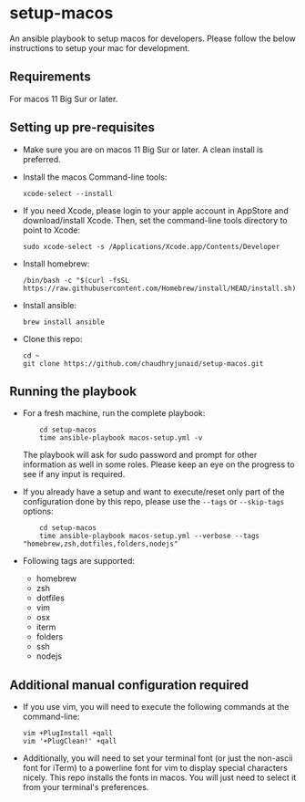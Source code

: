 # setup-macos
An ansible playbook to setup macos for developers. Please follow the below instructions to setup your mac for development.

## Requirements
For macos 11 Big Sur or later.

## Setting up pre-requisites

* Make sure you are on macos 11 Big Sur or later. A clean install is preferred.

* Install the macos Command-line tools:
  ```
  xcode-select --install
  ```

* If you need Xcode, please login to your apple account in AppStore and download/install Xcode. Then, set the command-line tools directory to point to Xcode:
  ```
  sudo xcode-select -s /Applications/Xcode.app/Contents/Developer
  ```

* Install homebrew:
  ```
  /bin/bash -c "$(curl -fsSL https://raw.githubusercontent.com/Homebrew/install/HEAD/install.sh)"
  ```

* Install ansible:
  ```
  brew install ansible
  ```

* Clone this repo:
  ```
  cd ~
  git clone https://github.com/chaudhryjunaid/setup-macos.git
  ```

## Running the playbook

* For a fresh machine, run the complete playbook:
  ```
      cd setup-macos
      time ansible-playbook macos-setup.yml -v
  ```
  The playbook will ask for sudo password and prompt for other information as well in some roles. Please keep an eye on the progress to see if any input is required.

* If you already have a setup and want to execute/reset only part of the configuration done by this repo, please use the `--tags` or `--skip-tags` options:
  ```
      cd setup-macos
      time ansible-playbook macos-setup.yml --verbose --tags "homebrew,zsh,dotfiles,folders,nodejs"
  ```
* Following tags are supported:
  * homebrew
  * zsh
  * dotfiles
  * vim
  * osx
  * iterm
  * folders
  * ssh
  * nodejs

## Additional manual configuration required

* If you use vim, you will need to execute the following commands at the command-line:
  ```
  vim +PlugInstall +qall
  vim '+PlugClean!' +qall
  ```

* Additionally, you will need to set your terminal font (or just the non-ascii font for iTerm) to a powerline font for vim to display special characters nicely. This repo installs the fonts in macos. You will just need to select it from your terminal's preferences.

